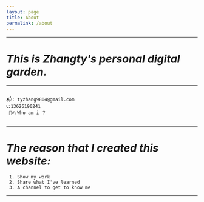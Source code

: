 ```yaml
---
layout: page
title: About
permalink: /about
---
```

------
# *This is Zhangty's personal digital garden.*

-----
```

📬: tyzhang9804@gmail.com
📞:13626190241
 🤷‍♂️:Who am i ？
	
```

-----

# *The reason  that  I created this website:*

```
 1. Show my work
 2. Share what I've learned
 3. A channel to get to know me
```

-----
